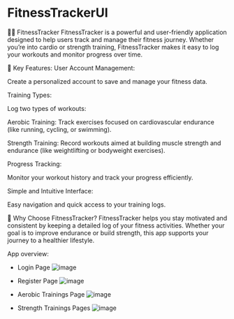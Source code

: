 # FitnessTrackerUI

🏋️‍♂️ FitnessTracker
FitnessTracker is a powerful and user-friendly application designed to help users track and manage their fitness journey. Whether you’re into cardio or strength training, FitnessTracker makes it easy to log your workouts and monitor progress over time.


🌟 Key Features:
User Account Management:

Create a personalized account to save and manage your fitness data.

Training Types:

Log two types of workouts:

Aerobic Training: Track exercises focused on cardiovascular endurance (like running, cycling, or swimming).

Strength Training: Record workouts aimed at building muscle strength and endurance (like weightlifting or bodyweight exercises).

Progress Tracking:

Monitor your workout history and track your progress efficiently.

Simple and Intuitive Interface:

Easy navigation and quick access to your training logs.

💪 Why Choose FitnessTracker?
FitnessTracker helps you stay motivated and consistent by keeping a detailed log of your fitness activities. Whether your goal is to improve endurance or build strength, this app supports your journey to a healthier lifestyle.


App overview:

- Login Page
![image](https://github.com/user-attachments/assets/94ab389a-bef8-4e83-a307-4327fdb4ff71)

- Register Page
![image](https://github.com/user-attachments/assets/c03fd2f1-6a50-4c48-bb7f-a1bc32be1cc8)

- Aerobic Trainings Page
![image](https://github.com/user-attachments/assets/8c958acd-2cd7-4a82-a9b3-1a9b06e47f00)

- Strength Trainings Pages
![image](https://github.com/user-attachments/assets/8ab6b5a1-dbdd-4b5c-869d-566743f2e0d9)



